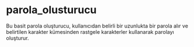 # parola_olusturucu
Bu basit parola oluşturucu, kullanıcıdan belirli bir uzunlukta bir parola alır ve belirtilen karakter kümesinden rastgele karakterler kullanarak parolayı oluşturur. 
